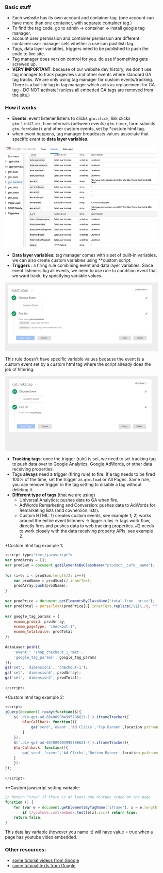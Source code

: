 ### Basic stuff
- Each website has its own account and container tag. (one account can have more than one container, with separate container tag.)
- To find the tag code, go to admin -> container -> install google tag manager.
-  account user permission and container permission are different. container user manager sets whether a use can pushlish tag. 
-  Tags, data layer variables, triggers need to be published to push the code to live site. 
-  Tag manager does version control for you. do use if something gets screwed up. 
-  __VERY IMPORTANT__: because of our website dev history, we don't use tag manager to track pageviews and other events where standard GA tag tracks. We are only using tag manager for custom events/tracking. There is a built-in tag in tag manager which acts as replacement for GA tag - DO NOT activate! (unless all embeded GA tags are removed from the site.)

### How it works
- __Events__: event listener listens to clicks `gtm.click`, link clicks `gtm.linkClick`, time intervals (between events) `gtm.timer`, form submits `gtm.formSubmit` and other custom events, set by *custom html tag. 
- when event happens, tag manager broadcasts values associate that specific event to __data layer variables__.

![graph1](https://github.com/noelleli/documentation/blob/master/GTM/graphs/graph1.png)

- __Data layer variables__:  tag manager comes with a set of built-in variables. we can also create custom variables using **custom script.
- __Triggers__ : a firing rule combining event and data layer variables. Since event listeners log all events, we need to use rule to condition event that we want track, by specifying variable values. 


![graph2](https://github.com/noelleli/documentation/blob/master/GTM/graphs/graph2.png)
 

This rule doesn't have specific variable values because the event is a custom event set by a custom html tag where the script already does the job of filtering.

![graph3](https://github.com/noelleli/documentation/blob/master/GTM/graphs/graph3.png)

- __Tracking tags__: once the trigger (rule) is set, we need to set tracking tag to push data over to Google Analytics, Google AdWords, or other data receiving properties.
- Tags __always__ need a trigger (firing rule) to fire. If a tag needs to be fired 100% of the time, set the trigger as `gtm.load` or All Pages. Same rule, you can remove trigger in the tag setting to disable a tag without deleting it.
- __Different type of tags__ (that we are using)
  - Universal Analytics: pushes data to GA when fire. 
  - AdWords Remarketing and Conversion: pushes data to AdWords for Remarketing lists (and covnersion lists).
  - Custom HTML: 1) creates custom events, see example 1; 2) works around the entire event listeners -> tigger rules -> tags work flow, directly fires and pushes data to web tracking properties. #2 needs to work closely with the data receiving property APIs, see example 2.

*Custom html tag example 1:
```javascript
<script type="text/javascript">
var prodArray = [];
var prodSum = document.getElementsByClassName("product__info__name");

for (i=0; i < prodSum.length/2; i++){
    var prodName = prodSum[i].innerText;
    prodArray.push(prodName);
}

var prodPrice = document.getElementsByClassName("total-line__price");
var prodTotal = parseFloat(prodPrice[0].innerText.replace(/\$|\,/g, ""));

var google_tag_params = {
	ecomm_prodid: prodArray,
	ecomm_pagetype: 'checkout-1',
	ecomm_totalvalue: prodTotal
};
  
dataLayer.push({
	'event': 'shop_checkout_1_rmkt',
	'google_tag_params': google_tag_params
});
ga('set', 'dimension1', 'checkout-1');
ga('set', 'dimension6', prodArray);
ga('set', 'dimension2', prodTotal);  

</script>
```

*Custom html tag example 2:
```javascript
<script>
jQuery(document).ready(function($){
    $('.div-gpt-ad-664089004995786621-1').iframeTracker({
        blurCallback: function(){
            ga('send','event','Ad Clicks','Top Banner',location.pathname);
        }
    });
	$('.div-gpt-ad-664089004995786621-4').iframeTracker({
	blurCallback: function(){
		ga('send','event','Ad Clicks','Bottom Banner',location.pathname);
	}
    });
});

</script>
```
 
 **Custom javascript setting variable:
```javascript
// Return "true" if there is at least one Youtube video on the page
function () {
    for (var e = document.getElementsByTagName('iframe'), x = e.length; x--;)
        if (/youtube.com\/embed/.test(e[x].src)) return true;
    return false;
}
```
This data lay variable (however you name it) will have value = true when a page has youtube video embedded. 

### Other resources:
- [some tutorial videos from Google](https://analyticsacademy.withgoogle.com/course05)
- [some tutorial texts from Google](https://support.google.com/tagmanager/answer/6106716?hl=en&ref_topic=6333310)

